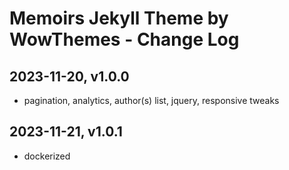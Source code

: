 # Memoirs Jekyll Theme by WowThemes - Change Log

## 2023-11-20, v1.0.0
- pagination, analytics, author(s) list, jquery,  responsive tweaks

## 2023-11-21, v1.0.1
- dockerized 

